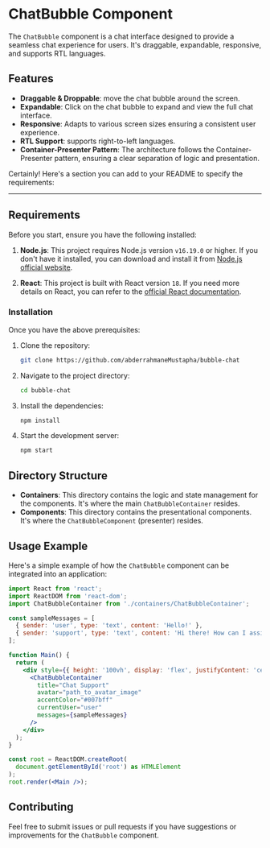 # ChatBubble Component

The `ChatBubble` component is a  chat interface designed to provide a seamless chat experience for users. It's draggable, expandable, responsive, and supports RTL languages.

## Features

- **Draggable & Droppable**: move the chat bubble around the screen.
- **Expandable**: Click on the chat bubble to expand and view the full chat interface.
- **Responsive**: Adapts to various screen sizes ensuring a consistent user experience.
- **RTL Support**: supports right-to-left languages.
- **Container-Presenter Pattern**: The architecture follows the Container-Presenter pattern, ensuring a clear separation of logic and presentation.

Certainly! Here's a section you can add to your README to specify the requirements:

---

## Requirements

Before you start, ensure you have the following installed:

1. **Node.js**: This project requires Node.js version `v16.19.0` or higher. If you don't have it installed, you can download and install it from [Node.js official website](https://nodejs.org/).

2. **React**: This project is built with React version `18`. If you need more details on React, you can refer to the [official React documentation](https://react.dev/).

### Installation

Once you have the above prerequisites:

1. Clone the repository:

   ```bash
   git clone https://github.com/abderrahmaneMustapha/bubble-chat
   ```

2. Navigate to the project directory:

   ```bash
   cd bubble-chat
   ```

3. Install the dependencies:

   ```bash
   npm install
   ```

4. Start the development server:

   ```bash
   npm start
   ```

## Directory Structure

- **Containers**: This directory contains the logic and state management for the components. It's where the main `ChatBubbleContainer` resides.
- **Components**: This directory contains the presentational components. It's where the `ChatBubbleComponent` (presenter) resides.

## Usage Example

Here's a simple example of how the `ChatBubble` component can be integrated
into an application:

```jsx
import React from 'react';
import ReactDOM from 'react-dom';
import ChatBubbleContainer from './containers/ChatBubbleContainer';

const sampleMessages = [
  { sender: 'user', type: 'text', content: 'Hello!' },
  { sender: 'support', type: 'text', content: 'Hi there! How can I assist you today?' }
];

function Main() {
  return (
    <div style={{ height: '100vh', display: 'flex', justifyContent: 'center', alignItems: 'center' }}>
      <ChatBubbleContainer 
        title="Chat Support"
        avatar="path_to_avatar_image"
        accentColor="#007bff"
        currentUser="user"
        messages={sampleMessages}
      />
    </div>
  );
}

const root = ReactDOM.createRoot(
  document.getElementById('root') as HTMLElement
);
root.render(<Main />);
```

## Contributing

Feel free to submit issues or pull requests if you have suggestions or improvements for the `ChatBubble` component.
